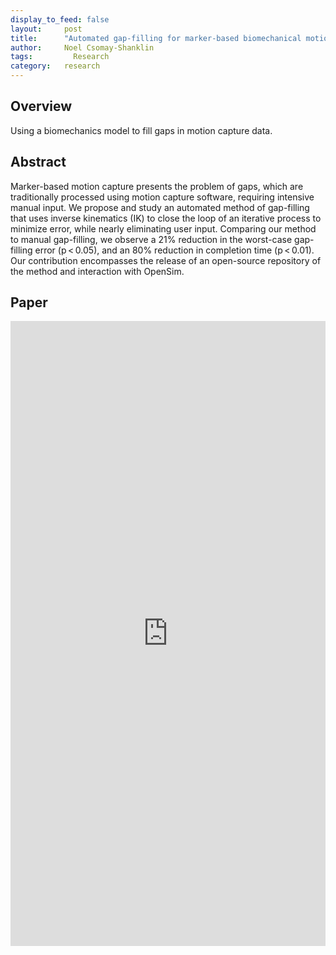 ```yaml
---
display_to_feed: false
layout:     post
title:      "Automated gap-filling for marker-based biomechanical motion capture data"
author:     Noel Csomay-Shanklin
tags: 		  Research
category:   research
---
```


## Overview
Using a biomechanics model to fill gaps in motion capture data.

## Abstract
Marker-based motion capture presents the problem of gaps, which are traditionally processed using motion capture software, requiring intensive manual input. We propose and study an automated method of gap-filling that uses inverse kinematics (IK) to close the loop of an iterative process to minimize error, while nearly eliminating user input. Comparing our method to manual gap-filling, we observe a 21% reduction in the worst-case gap-filling error (p < 0.05), and an 80% reduction in completion time (p < 0.01). Our contribution encompasses the release of an open-source repository of the method and interaction with OpenSim. 

## Paper
<iframe style="width:100%" height="1000px" src="https://noelc-s.github.io/website/papers/gapFilling.pdf" frameborder="0" allowfullscreen></iframe>

